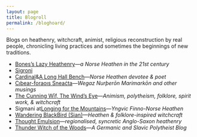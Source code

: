 ```yaml
---
layout: page
title: Blogroll
permalink: /bloghoard/
---
```


Blogs on heathenry, witchcraft, animist, religious reconstruction by real people, chronicling living practices and sometimes the beginnings of new traditions.

- [Bones’s Lazy Heathenry](https://lazyheathen.wordpress.com/)—_a Norse Heathen in the 21st century_
- [Sigroni](https://sigroni.wordpress.com/)
- [Cardinal](https://cardinalcreates.wordpress.com/)&[A Long Hall Bench](https://ahomeinfaith.wordpress.com/)—_Norse Heathen devotee & poet_
- [Cıbear-ḟoraoıs Sneaċta](https://cibearfhoraoissneachta.wordpress.com/)—_Wegaz Nurþerōn Marimarkōn and other musings_
- [The Cunning Wīf, The Wind’s Eye](https://thewindseye.com/)—_Animism, polytheism, folklore, spirit work, & witchcraft_
- Sigmani at[Longing for the Mountains](https://longingformountains.wordpress.com/)—_Yngvic Finno-Norse Heathen_
- [Wandering BlackBird (Sian)](https://wanderingblackbird.wordpress.com/)—_Heathen & folklore-inspired witchcraft_
- [Thought Emulsion](https://thoughtemulsion.wordpress.com/)—_regionalised, syncretic Anglo-Saxon heathenry_
- [Thunder Witch of the Woods](https://thunderwitchofthewoods.wordpress.com/)—_A Germanic and Slavic Polytheist Blog_ 
